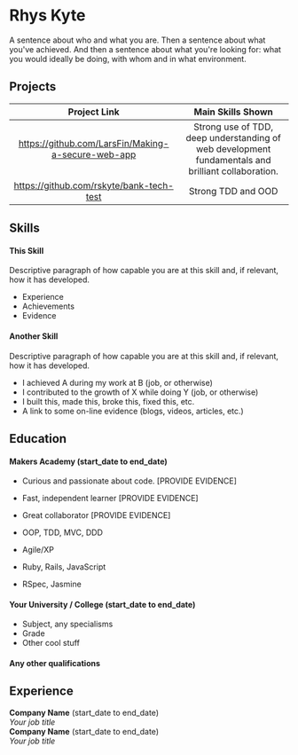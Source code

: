 # Rhys Kyte

A sentence about who and what you are. Then a sentence about what you've achieved. And then a sentence about what you're looking for: what you would ideally be doing, with whom and in what environment.

## Projects

 Project Link | Main Skills Shown
 :---:|:---:
 https://github.com/LarsFin/Making-a-secure-web-app | Strong use of TDD, deep understanding of web development fundamentals and brilliant collaboration.
 https://github.com/rskyte/bank-tech-test | Strong TDD and OOD

## Skills

#### This Skill

Descriptive paragraph of how capable you are at this skill and, if relevant, how it has developed.

- Experience
- Achievements
- Evidence

#### Another Skill

Descriptive paragraph of how capable you are at this skill and, if relevant, how it has developed.

- I achieved A during my work at B (job, or otherwise)
- I contributed to the growth of X while doing Y (job, or otherwise)
- I built this, made this, broke this, fixed this, etc.
- A link to some on-line evidence (blogs, videos, articles, etc.)

## Education

#### Makers Academy (start_date to end_date)

- Curious and passionate about code. [PROVIDE EVIDENCE]
- Fast, independent learner [PROVIDE EVIDENCE]
- Great collaborator [PROVIDE EVIDENCE]

- OOP, TDD, MVC, DDD
- Agile/XP
- Ruby, Rails, JavaScript
- RSpec, Jasmine

#### Your University / College (start_date to end_date)

- Subject, any specialisms
- Grade
- Other cool stuff

#### Any other qualifications

## Experience

**Company Name** (start_date to end_date)    
*Your job title*  
**Company Name** (start_date to end_date)   
*Your job title*  
